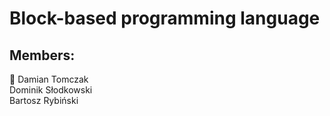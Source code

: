 # Block-based programming language
## Members:
:crown: Damian Tomczak  
Dominik Słodkowski  
Bartosz Rybiński  

